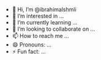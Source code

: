 - 👋 Hi, I’m @ibrahimalshmli
- 👀 I’m interested in ...
- 🌱 I’m currently learning ...
- 💞️ I’m looking to collaborate on ...
- 📫 How to reach me ...
- 😄 Pronouns: ...
- ⚡ Fun fact: ...

<!---
ibrahimalshmli/ibrahimalshmli is a ✨ special ✨ repository because its `README.md` (this file) appears on your GitHub profile.
You can click the Preview link to take a look at your changes.
--->
